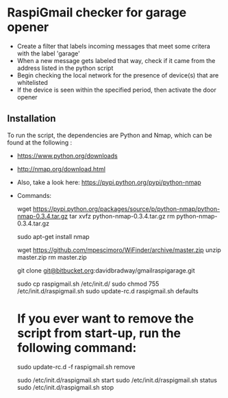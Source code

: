 # RaspiGmail checker for garage opener

- Create a filter that labels incoming messages that meet some critera with the label 'garage'
- When a new message gets labeled that way, check if it came from the address listed in the python script
- Begin checking the local network for the presence of device(s) that are whitelisted
- If the device is seen within the specified period, then activate the door opener

## Installation

To run the script, the dependencies are Python and Nmap, which can be found at the following : 
- https://www.python.org/downloads
- http://nmap.org/download.html
- Also, take a look here: https://pypi.python.org/pypi/python-nmap
- Commands:

    wget https://pypi.python.org/packages/source/p/python-nmap/python-nmap-0.3.4.tar.gz
    tar xvfz python-nmap-0.3.4.tar.gz 
    rm python-nmap-0.3.4.tar.gz 

    sudo apt-get install nmap

    wget https://github.com/mpescimoro/WiFinder/archive/master.zip
    unzip master.zip 
    rm master.zip 

    git clone git@bitbucket.org:davidbradway/gmailraspigarage.git

    sudo cp raspigmail.sh /etc/init.d/
    sudo chmod 755 /etc/init.d/raspigmail.sh 
    sudo update-rc.d raspigmail.sh defaults
    # If you ever want to remove the script from start-up, run the following command:
    sudo update-rc.d -f raspigmail.sh remove

    sudo /etc/init.d/raspigmail.sh start
    sudo /etc/init.d/raspigmail.sh status
    sudo /etc/init.d/raspigmail.sh stop
